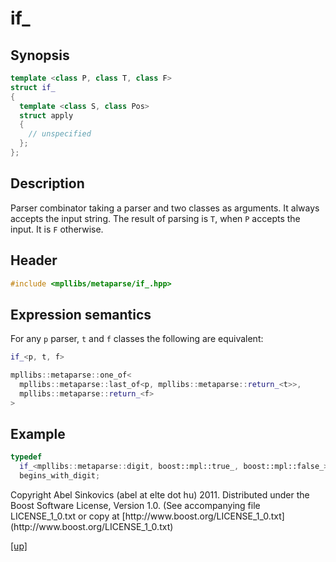 # if_

## Synopsis

```cpp
template <class P, class T, class F>
struct if_
{
  template <class S, class Pos>
  struct apply
  {
    // unspecified
  };
};
```

## Description

Parser combinator taking a parser and two classes as arguments. It always
accepts the input string. The result of parsing is `T`, when `P` accepts the
input. It is `F` otherwise.

## Header

```cpp
#include <mpllibs/metaparse/if_.hpp>
```

## Expression semantics

For any `p` parser, `t` and `f` classes the following are equivalent:

```cpp
if_<p, t, f>

mpllibs::metaparse::one_of<
  mpllibs::metaparse::last_of<p, mpllibs::metaparse::return_<t>>,
  mpllibs::metaparse::return_<f>
>
```

## Example

```cpp
typedef
  if_<mpllibs::metaparse::digit, boost::mpl::true_, boost::mpl::false_>
  begins_with_digit;
```

<p class="copyright">
Copyright Abel Sinkovics (abel at elte dot hu) 2011.
Distributed under the Boost Software License, Version 1.0.
(See accompanying file LICENSE_1_0.txt or copy at
[http://www.boost.org/LICENSE_1_0.txt](http://www.boost.org/LICENSE_1_0.txt)
</p>

[[up]](reference.html)


